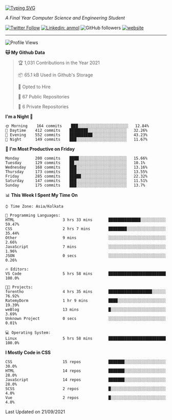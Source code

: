 <!-- <img width="100%" src="https://github.com/tonalmathew/svg-test/blob/main/test.svg"> -->
<!-- <h2 align="center">Hi there! <img src="https://media.giphy.com/media/hvRJCLFzcasrR4ia7z/giphy.gif" width="25px"> I'm Tonal..!</h2> -->
[![Typing SVG](https://readme-typing-svg.herokuapp.com?lines=HI%2C+I'm+Tonal;I'm+a+MEVN+Stack+Developer)](https://git.io/typing-svg)
<!--   <p align="center">
  <a href="https://www.linkedin.com/in/tonal-mathew/">Linked in</a> •
  <a href="https://twitter.com/mathewtonal">Twitter</a>
  </p>  -->


<!--<img align='right' src="https://media.giphy.com/media/M9gbBd9nbDrOTu1Mqx/giphy.gif" width="230">-->
<p><em>A Final Year Computer Science and Engineering Student</em></p>

[![Twitter Follow](https://img.shields.io/twitter/follow/tonalmathew?style=flat)](https://twitter.com/intent/follow?screen_name=tonalmathew)
[![Linkedin: anmol](https://img.shields.io/badge/tonal-mathew?style=flat-square&logo=Linkedin&logoColor=white&link=https://www.linkedin.com/in/tonal-mathew/)](https://www.linkedin.com/in/tonal-mathew/)
![GitHub followers](https://img.shields.io/github/followers/tonalmathew?label=Follow&style=social)
[![website](https://img.shields.io/badge/Website-46a2f1.svg?&style=flat-square&logo=Google-Chrome&logoColor=white&link=http://tonalmathew.github.io/)](http://tonalmathew.github.io/)

---
<!--START_SECTION:waka-->
![Profile Views](http://img.shields.io/badge/Profile%20Views-5-blue)

**🐱 My Github Data** 

> 🏆 1,031 Contributions in the Year 2021
 > 
> 📦 65.1 kB Used in Github's Storage 
 > 
> 💼 Opted to Hire
 > 
> 📜 67 Public Repositories 
 > 
> 🔑 6 Private Repositories  
 > 
**I'm a Night 🦉** 

```text
🌞 Morning    164 commits    ███░░░░░░░░░░░░░░░░░░░░░░   12.84% 
🌆 Daytime    412 commits    ████████░░░░░░░░░░░░░░░░░   32.26% 
🌃 Evening    552 commits    ██████████░░░░░░░░░░░░░░░   43.23% 
🌙 Night      149 commits    ███░░░░░░░░░░░░░░░░░░░░░░   11.67%

```
📅 **I'm Most Productive on Friday** 

```text
Monday       200 commits    ████░░░░░░░░░░░░░░░░░░░░░   15.66% 
Tuesday      129 commits    ██░░░░░░░░░░░░░░░░░░░░░░░   10.1% 
Wednesday    168 commits    ███░░░░░░░░░░░░░░░░░░░░░░   13.16% 
Thursday     173 commits    ███░░░░░░░░░░░░░░░░░░░░░░   13.55% 
Friday       285 commits    █████░░░░░░░░░░░░░░░░░░░░   22.32% 
Saturday     147 commits    ███░░░░░░░░░░░░░░░░░░░░░░   11.51% 
Sunday       175 commits    ███░░░░░░░░░░░░░░░░░░░░░░   13.7%

```


📊 **This Week I Spent My Time On** 

```text
⌚︎ Time Zone: Asia/Kolkata

💬 Programming Languages: 
HTML                     3 hrs 33 mins       ██████████████░░░░░░░░░░░   59.47% 
CSS                      2 hrs 7 mins        ████████░░░░░░░░░░░░░░░░░   35.44% 
Other                    9 mins              ░░░░░░░░░░░░░░░░░░░░░░░░░   2.66% 
JavaScript               7 mins              ░░░░░░░░░░░░░░░░░░░░░░░░░   1.96% 
JSON                     0 secs              ░░░░░░░░░░░░░░░░░░░░░░░░░   0.26%

🔥 Editors: 
VS Code                  5 hrs 58 mins       █████████████████████████   100.0%

🐱‍💻 Projects: 
forentho                 4 hrs 35 mins       ███████████████████░░░░░░   76.92% 
RatemyDorm               1 hr 9 mins         ████░░░░░░░░░░░░░░░░░░░░░   19.39% 
weBlog                   13 mins             █░░░░░░░░░░░░░░░░░░░░░░░░   3.69% 
Unknown Project          0 secs              ░░░░░░░░░░░░░░░░░░░░░░░░░   0.01%

💻 Operating System: 
Linux                    5 hrs 58 mins       █████████████████████████   100.0%

```

**I Mostly Code in CSS** 

```text
CSS                      15 repos            ███████░░░░░░░░░░░░░░░░░░   30.0% 
HTML                     14 repos            ███████░░░░░░░░░░░░░░░░░░   28.0% 
JavaScript               14 repos            ███████░░░░░░░░░░░░░░░░░░   28.0% 
SCSS                     2 repos             █░░░░░░░░░░░░░░░░░░░░░░░░   4.0% 
Vue                      2 repos             █░░░░░░░░░░░░░░░░░░░░░░░░   4.0%

```



 Last Updated on 21/09/2021
<!--END_SECTION:waka-->
